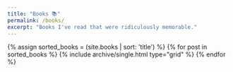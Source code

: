 ```yaml
---
title: "Books 📚️"
permalink: /books/
excerpt: "Books I've read that were ridiculously memorable."
---
```


<div class="grid__wrapper">
    {% assign sorted_books = (site.books | sort: 'title') %}
    {% for post in sorted_books %}
        {% include archive/single.html type="grid" %}
    {% endfor %}
</div>